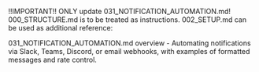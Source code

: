 !!IMPORTANT!! ONLY update 031_NOTIFICATION_AUTOMATION.md! 000_STRUCTURE.md is to be treated as instructions. 002_SETUP.md can be used as additional reference:

031_NOTIFICATION_AUTOMATION.md overview - Automating notifications via Slack, Teams, Discord, or email webhooks, with examples of formatted messages and rate control.
